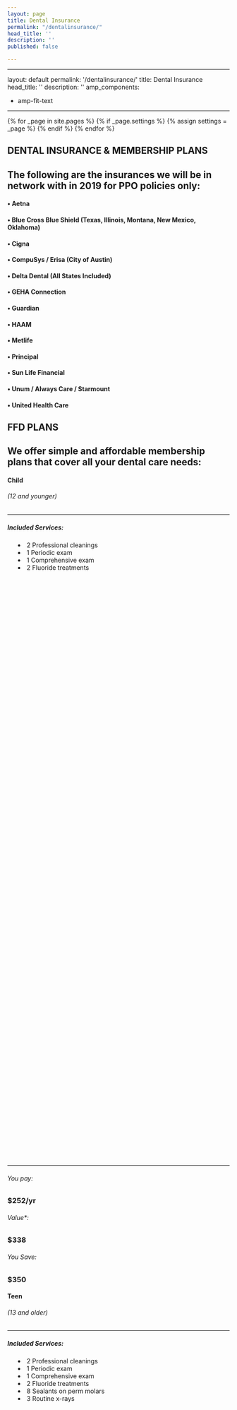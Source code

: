 ```yaml
---
layout: page
title: Dental Insurance
permalink: "/dentalinsurance/"
head_title: ''
description: ''
published: false

---
```

---
layout: default
permalink: '/dentalinsurance/'
title: Dental Insurance
head_title: ''
description: ''
amp_components:
  - amp-fit-text
---

{% for _page in site.pages %} 
{% if _page.settings %} 
{% assign settings = _page %} 
{% endif %}
{% endfor %}

<!-- Patient Forms Section -->
<section class="bg-brand-primary-dark">
  <div class="container py-4">
    <div class="d-flex justify-content-center">
      <h1 class="display-4 border border-white p-2 mb-4 text-center">
        DENTAL INSURANCE & MEMBERSHIP PLANS
      </h1>
    </div>
    <div class="row justify-content-center">
      <div class="col-sm-10 col-md-8 p-4 text-center">
        <amp-img
          src="/assets/images/patients-tooth.png"
          width="150"
          height="150"
          layout="fixed"
          animate-in="fade-in"
          animate-in-duration=".5s"
          alt="and another sample image"
        ></amp-img>
      </div>
    </div>
    <div class="row justify-content-center">
      <div class="col-sm-10 col-md-8 p-4 text-center">
        <h2>
          The following are the insurances we will be in network with in 2019
          for PPO policies only:
        </h2>
      </div>
    </div>
    <div class="row justify-content-center">
      <div class="col-sm-6 col-md-4">
        <h4>&bull; Aetna</h4>
        <h4>
          &bull; Blue Cross Blue Shield (Texas, Illinois, Montana, New Mexico,
          Oklahoma)
        </h4>
        <h4>&bull; Cigna</h4>
        <h4>&bull; CompuSys / Erisa (City of Austin)</h4>
        <h4>&bull; Delta Dental (All States Included)</h4>
        <h4>&bull; GEHA Connection</h4>
      </div>
      <div class="col-sm-6 col-md-4">
        <h4>&bull; Guardian</h4>
        <h4>&bull; HAAM</h4>
        <h4>&bull; Metlife</h4>
        <h4>&bull; Principal</h4>
        <h4>&bull; Sun Life Financial</h4>
        <h4>&bull; Unum / Always Care / Starmount</h4>
        <h4>&bull; United Health Care</h4>
      </div>
    </div>
  </div>
</section>
<!-- Forms Section Spanish-->
<section class="bg-brand-secondary-light">
  <div class="container p-4">
    <div class="d-flex justify-content-center">
      <h2 class="border border-white p-2 mb-4">FFD PLANS</h2>
    </div>
    <div class="row justify-content-center">
      <div class="col-sm-10 col-md-8 p-4 text-center">
        <h2>
          We offer simple and affordable membership plans that cover all your
          dental care needs:​
        </h2>
      </div>
    </div>
    <div class="row justify-content-center">
      <div class="col-sm-6 col-md-6 col-lg-3 p-2 text-center">
        <div class="card text-dark rounded-0 p-2 pt-4">
          <h4 class="card-title font-weight-bold">Child</h4>
          <h6 class="card-subtitle mb-2 text-muted">(12 and younger)</h6>
          <hr />
          <h5 class="card-title font-weight-bold">Included Services:</h5>
          <div
            class="card-body p-0 text-md-left"
            style="height: 35vh; list-style-position: inside;"
          >
            <ul class="card-text text-muted p-2">
              <li>2 Professional cleanings</li>
              <li>1 Periodic exam</li>
              <li>1 Comprehensive exam</li>
              <li>2 Fluoride treatments</li>
            </ul>
          </div>
          <hr />
          <h6>You pay:</h6>
          <h3 class="text-brand-secondary-light font-weight-bold">$252/yr</h3>
          <h6>Value*:</h6>
          <h3 class="text-brand-secondary-light font-weight-bold">$338</h3>
          <h6>You Save:</h6>
          <h3 class="text-brand-secondary-light font-weight-bold">$350</h3>
        </div>
      </div>
      <div class="col-sm-6 col-md-6 col-lg-3 p-2 text-center">
        <div class="card text-dark rounded-0 p-2 pt-4">
          <h4 class="card-title font-weight-bold">Teen</h4>
          <h6 class="card-subtitle mb-2 text-muted">(13 and older)</h6>
          <hr />
          <h5 class="card-title font-weight-bold">Included Services:</h5>
          <div
            class="card-body p-0 text-md-left"
            style="height: 35vh; list-style-position: inside;"
          >
            <ul class="card-text text-muted p-2">
              <li>2 Professional cleanings</li>
              <li>1 Periodic exam</li>
              <li>1 Comprehensive exam</li>
              <li>2 Fluoride treatments</li>
              <li>8 Sealants on perm molars</li>
              <li>3 Routine x-rays</li>
            </ul>
          </div>
          <hr />
          <h6>You pay:</h6>
          <h3 class="text-brand-secondary-light font-weight-bold">$300/yr</h3>
          <h6>Value*:</h6>
          <h3 class="text-brand-secondary-light font-weight-bold">$956</h3>
          <h6>You Save:</h6>
          <h3 class="text-brand-secondary-light font-weight-bold">$350</h3>
        </div>
      </div>
      <div class="col-sm-6 col-md-6 col-lg-3 p-2 text-center">
        <div class="card text-dark rounded-0 p-2 pt-4">
          <h4 class="card-title font-weight-bold">Adult</h4>
          <h6 class="card-subtitle mb-2 text-muted">(18 and older)</h6>
          <hr />
          <h5 class="card-title font-weight-bold">Included Services:</h5>
          <div
            class="card-body p-0 text-md-left"
            style="height: 35vh; list-style-position: inside;"
          >
            <ul class="card-text text-muted p-2">
              <li>2 Professional cleanings</li>
              <li>1 Periodic exam</li>
              <li>1 Comprehensive exam</li>
              <li>2 Fluoride treatments</li>
              <li>3 Routine x-rays</li>
            </ul>
          </div>
          <hr />
          <h6>You pay:</h6>
          <h3 class="text-brand-secondary-light font-weight-bold">$348/yr</h3>
          <h6>Value*:</h6>
          <h3 class="text-brand-secondary-light font-weight-bold">$698</h3>
          <h6>You Save:</h6>
          <h3 class="text-brand-secondary-light font-weight-bold">$350</h3>
        </div>
      </div>
      <div class="col-sm-6 col-md-6 col-lg-3 p-2 text-center">
        <div class="card text-dark rounded-0 p-2 pt-4">
          <h4 class="card-title font-weight-bold">Perio</h4>
          <h6 class="card-subtitle mb-2 text-muted">(18 and older)</h6>
          <hr />
          <h5 class="card-title font-weight-bold">Included Services:</h5>
          <div
            class="card-body p-0 text-md-left"
            style="height: 35vh; list-style-position: inside;"
          >
            <ul class="card-text text-muted p-2">
              <li>2 Professional cleanings</li>
              <li>1 Comprehensive exam</li>
              <li>2 Fluoride treatments</li>
              <li>3 Routine x-rays</li>
            </ul>
          </div>
          <hr />
          <h6>You pay:</h6>
          <h3 class="text-brand-secondary-light font-weight-bold">$600/yr</h3>
          <h6>Value*:</h6>
          <h3 class="text-brand-secondary-light font-weight-bold">$872</h3>
          <h6>You Save:</h6>
          <h3 class="text-brand-secondary-light font-weight-bold">$350</h3>
        </div>
      </div>
    </div>
    <div class="row justify-content-center">
      <div class="col-sm-10 col-md-8 p-4 text-center">
        <h4 class="font-weight-bold">
          Plus, all dental care plans include: 25% off all other services.
        </h4>
      </div>
    </div>
    <div class="row justify-content-center">
      <div class="col-sm-10 col-md-8 p-4 text-center">
        <div class="card bg-brand-primary-dark rounded-0 p-2 pt-4">
          <h3 class="font-weight-bold">How do I purchase my FFD plan?​</h3>
          <div class="row justify-content-center">
            <div class="col-xs-6 col-sm-6 col-md-4 p-2 text-left">
              <ul class="card-text text-white p-2 list-unstyled">
                <li>
                  1. visit
                  <a href="http://www.kleer.com" target="_blank">kleer.com</a>
                </li>
                <li>2. enter office code MN9K</li>
                <li>3. follow easy instructions</li>
              </ul>
            </div>
          </div>
        </div>
      </div>
    </div>
    <div class="row justify-content-center">
      <div class="col-sm-10 col-md-8 p-4 text-center">
        <h2>
          What else should I know?
        </h2>
      </div>
    </div>

    <div class="row justify-content-center">
      <div class="col-sm-6 col-md-4">
        <h5>
          &bull; FFD membership plan is not insurance and is not a qualified
          health plan under the Affordable Care Act.
        </h5>
        <h5>
          &bull; FFD membership plan includes a 30 day money back guarantee. You
          can receive a full refund up to 30 days after purchase if no benefits
          of the plan have been used. Refunds after 30 days will be at the
          discretion of our practice.
        </h5>
        <h5>
          &bull; Payment for any treatment(s) not included in the membership
          plan is due at the time of service.
        </h5>
        <h5>
          &bull; The membership plan benefits may not be combined with insurance
          or other offers or discounts
        </h5>
      </div>
      <div class="col-sm-6 col-md-4">
        <h5>
          &bull; FFD membership plan does not cover procedures completed by
          specialists outside our practice.
        </h5>
        <h5>&bull; Covers preventive care</h5>
        <h5>&bull; 25% off all other dental services</h5>
        <h5>&bull; Benefits start immediately!</h5>
        <h5>
          &bull; There is no waiting period, deductibles, copays, or annual
          maximums
        </h5>
        <h5>&bull; Membership runs for 12 months from the date of purchase</h5>
        <h5>&bull; There are no deductibles, copays, or annual maximums</h5>
        <h5>&bull; Includes 100% price transparency</h5>
      </div>
    </div>
  </div>
</section>
